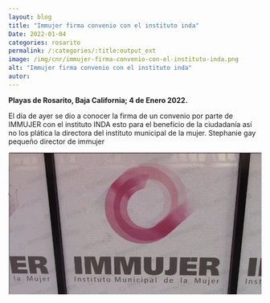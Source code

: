 ```yaml
---
layout: blog
title: "Immujer firma convenio con el instituto inda"
Date: 2022-01-04
categories: rosarito
permalink: /:categories/:title:output_ext
image: /img/cnr/immujer-firma-convenio-con-el-instituto-inda.png
alt: "Immujer firma convenio con el instituto inda"
autor:
---
```


**Playas de Rosarito, Baja California; 4 de Enero 2022.** 

El día de ayer se dio a conocer la firma de un convenio por parte de IMMUJER con el instituto INDA esto para el beneficio de la ciudadanía así no los plática la directora del instituto municipal de la mujer.
Stephanie gay pequeño director de immujer

<div id="carouselExampleSlidesOnly" class="carousel slide" data-ride="carousel">
  <div class="carousel-inner">
    <div class="carousel-item active">
       <img class="d-block w-100" src="/img/cnr/immujer-firma-convenio-con-el-instituto-inda.png" loading="lazy"  alt="Immujer firma convenio con el instituto inda">
    </div>
  </div>
</div>